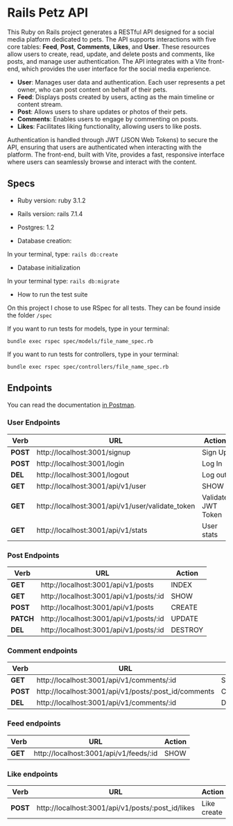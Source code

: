 #  Rails Petz API
This Ruby on Rails project generates a RESTful API designed for a social media platform dedicated to pets. The API supports interactions with five core tables: **Feed**, **Post**, **Comments**, **Likes**, and **User**. These resources allow users to create, read, update, and delete posts and comments, like posts, and manage user authentication. The API integrates with a Vite front-end, which provides the user interface for the social media experience.

-   **User**: Manages user data and authentication. Each user represents a pet owner, who can post content on behalf of their pets.
-   **Feed**: Displays posts created by users, acting as the main timeline or content stream.
-   **Post**: Allows users to share updates or photos of their pets.
-   **Comments**: Enables users to engage by commenting on posts.
-   **Likes**: Facilitates liking functionality, allowing users to like posts.

Authentication is handled through JWT (JSON Web Tokens) to secure the API, ensuring that users are authenticated when interacting with the platform. The front-end, built with Vite, provides a fast, responsive interface where users can seamlessly browse and interact with the content.

## Specs

*  Ruby version: ruby 3.1.2
* Rails version: rails 7.1.4
* Postgres: 1.2


*  Database creation:

In your terminal, type: ```rails db:create```

*  Database initialization

In your terminal type: ```rails db:migrate```

*  How to run the test suite

On this project I chose to use RSpec for all tests. They can be found inside the folder `/spec`

If you want to run tests for models, type in your terminal: 

```bundle exec rspec spec/models/file_name_spec.rb```

If you want to run tests for controllers, type in your terminal: 

```bundle exec rspec spec/controllers/file_name_spec.rb```

## Endpoints

You can read the documentation [in Postman](https://interstellar-astronaut-295990.postman.co/workspace/Petz-API-devise~b4f23381-caf2-499b-9c4c-74d414f04213/collection/15867341-57803c2e-3e61-4077-b6bf-6e0e555c8366?action=share&creator=15867341).

### User Endpoints

|Verb| URL  | Action
|--|--|--|
|**POST**  | http://localhost:3001/signup   |  Sign Up|
|**POST**  | http://localhost:3001/login   | Log In|
| **DEL** | http://localhost:3001/logout | Log out|
| **GET**| http://localhost:3001/api/v1/user | SHOW|
| **GET**| http://localhost:3001/api/v1/user/validate_token| Validate JWT Token|
| **GET**| http://localhost:3001/api/v1/stats | User stats|

### Post Endpoints
|Verb| URL  | Action
|--|--|--|
| **GET** | http://localhost:3001/api/v1/posts | INDEX|
| **GET** | http://localhost:3001/api/v1/posts/:id | SHOW |
| **POST** | http://localhost:3001/api/v1/posts | CREATE |
| **PATCH**| http://localhost:3001/api/v1/posts/:id| UPDATE |
| **DEL**| http://localhost:3001/api/v1/posts/:id| DESTROY |

### Comment endpoints
|Verb| URL  | Action
|--|--|--|
| **GET**| http://localhost:3001/api/v1/comments/:id| SHOW |
| **POST**| http://localhost:3001/api/v1/posts/:post_id/comments| CREATE |
| **DEL**| http://localhost:3001/api/v1/comments/:id| DESTROY |

### Feed endpoints
|Verb| URL  | Action
|--|--|--|
| **GET** | http://localhost:3001/api/v1/feeds/:id | SHOW |

### Like endpoints 
|Verb| URL  | Action
|--|--|--|
|**POST**| http://localhost:3001/api/v1/posts/:post_id/likes | Like create |
